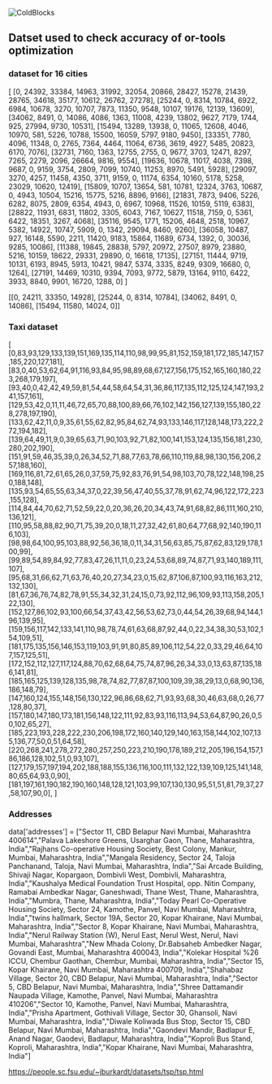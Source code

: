 ![ColdBlocks](https://user-images.githubusercontent.com/41678651/71070470-d75e8000-21a0-11ea-9a20-0853cdaa476b.jpg)

## Datset used to check accuracy of or-tools optimization
### dataset for 16 cities 
[
        [0, 24392, 33384, 14963, 31992, 32054, 20866, 28427, 15278, 21439, 28765, 34618, 35177, 10612, 26762, 27278],
        [25244, 0, 8314, 10784, 6922, 6984, 10678, 3270, 10707, 7873, 11350, 9548, 10107, 19176, 12139, 13609],
        [34062, 8491, 0, 14086, 4086, 1363, 11008, 4239, 13802, 9627, 7179, 1744, 925, 27994, 9730, 10531],
        [15494, 13289, 13938, 0, 11065, 12608, 4046, 10970, 581, 5226, 10788, 15500, 16059, 5797, 9180, 9450],
        [33351, 7780, 4096, 11348, 0, 2765, 7364, 4464, 11064, 6736, 3619, 4927, 5485, 20823, 6170, 7076],
        [32731, 7160, 1363, 12755, 2755, 0, 9677, 3703, 12471, 8297, 7265, 2279, 2096, 26664, 9816, 9554],
        [19636, 10678, 11017, 4038, 7398, 9687, 0, 9159, 3754, 2809, 7099, 10740, 11253, 8970, 5491, 5928],
        [29097, 3270, 4257, 11458, 4350, 3711, 9159, 0, 11174, 6354, 10160, 5178, 5258, 23029, 10620, 12419],
        [15809, 10707, 13654, 581, 10781, 12324, 3763, 10687, 0, 4943, 10504, 15216, 15775, 5216, 8896, 9166],
        [21831, 7873, 9406, 5226, 6282, 8075, 2809, 6354, 4943, 0, 6967, 10968, 11526, 10159, 5119, 6383],
        [28822, 11931, 6831, 11802, 3305, 6043, 7167, 10627, 11518, 7159, 0, 5361, 6422, 18351, 3267, 4068],
        [35116, 9545, 1771, 15206, 4648, 2518, 10967, 5382, 14922, 10747, 5909, 0, 1342, 29094, 8460, 9260],
        [36058, 10487, 927, 16148, 5590, 2211, 11420, 9183, 15864, 11689, 6734, 1392, 0, 30036, 9285, 10086],
        [11388, 19845, 28838, 5797, 20972, 27507, 8979, 23880, 5216, 10159, 18622, 29331, 29890, 0, 16618, 17135],
        [27151, 11444, 9719, 10131, 6193, 8945, 5913, 10421, 9847, 5374, 3335, 8249, 9309, 16680, 0, 1264],
        [27191, 14469, 10310, 9394, 7093, 9772, 5879, 13164, 9110, 6422, 3933, 8840, 9901, 16720, 1288, 0]
    ]

[[0, 24211, 33350, 14928], [25244, 0, 8314, 10784], [34062, 8491, 0, 14086], [15494, 11580, 14024, 0]]


### Taxi dataset
[
[0,83,93,129,133,139,151,169,135,114,110,98,99,95,81,152,159,181,172,185,147,157,185,220,127,181],
[83,0,40,53,62,64,91,116,93,84,95,98,89,68,67,127,156,175,152,165,160,180,223,268,179,197],
[93,40,0,42,42,49,59,81,54,44,58,64,54,31,36,86,117,135,112,125,124,147,193,241,157,161],
[129,53,42,0,11,11,46,72,65,70,88,100,89,66,76,102,142,156,127,139,155,180,228,278,197,190],
[133,62,42,11,0,9,35,61,55,62,82,95,84,62,74,93,133,146,117,128,148,173,222,272,194,182],
[139,64,49,11,9,0,39,65,63,71,90,103,92,71,82,100,141,153,124,135,156,181,230,280,202,190],
[151,91,59,46,35,39,0,26,34,52,71,88,77,63,78,66,110,119,88,98,130,156,206,257,188,160],
[169,116,81,72,61,65,26,0,37,59,75,92,83,76,91,54,98,103,70,78,122,148,198,250,188,148],
[135,93,54,65,55,63,34,37,0,22,39,56,47,40,55,37,78,91,62,74,96,122,172,223,155,128],
[114,84,44,70,62,71,52,59,22,0,20,36,26,20,34,43,74,91,68,82,86,111,160,210,136,121],
[110,95,58,88,82,90,71,75,39,20,0,18,11,27,32,42,61,80,64,77,68,92,140,190,116,103],
[98,98,64,100,95,103,88,92,56,36,18,0,11,34,31,56,63,85,75,87,62,83,129,178,100,99],
[99,89,54,89,84,92,77,83,47,26,11,11,0,23,24,53,68,89,74,87,71,93,140,189,111,107],
[95,68,31,66,62,71,63,76,40,20,27,34,23,0,15,62,87,106,87,100,93,116,163,212,132,130],
[81,67,36,76,74,82,78,91,55,34,32,31,24,15,0,73,92,112,96,109,93,113,158,205,122,130],
[152,127,86,102,93,100,66,54,37,43,42,56,53,62,73,0,44,54,26,39,68,94,144,196,139,95],
[159,156,117,142,133,141,110,98,78,74,61,63,68,87,92,44,0,22,34,38,30,53,102,154,109,51],
[181,175,135,156,146,153,119,103,91,91,80,85,89,106,112,54,22,0,33,29,46,64,107,157,125,51],
[172,152,112,127,117,124,88,70,62,68,64,75,74,87,96,26,34,33,0,13,63,87,135,186,141,81],
[185,165,125,139,128,135,98,78,74,82,77,87,87,100,109,39,38,29,13,0,68,90,136,186,148,79],
[147,160,124,155,148,156,130,122,96,86,68,62,71,93,93,68,30,46,63,68,0,26,77,128,80,37],
[157,180,147,180,173,181,156,148,122,111,92,83,93,116,113,94,53,64,87,90,26,0,50,102,65,27],
[185,223,193,228,222,230,206,198,172,160,140,129,140,163,158,144,102,107,135,136,77,50,0,51,64,58],
[220,268,241,278,272,280,257,250,223,210,190,178,189,212,205,196,154,157,186,186,128,102,51,0,93,107],
[127,179,157,197,194,202,188,188,155,136,116,100,111,132,122,139,109,125,141,148,80,65,64,93,0,90],
[181,197,161,190,182,190,160,148,128,121,103,99,107,130,130,95,51,51,81,79,37,27,58,107,90,0],
]

### Addresses

data['addresses'] = ["Sector 11, CBD Belapur Navi Mumbai, Maharashtra 400614","Palava Lakeshore Greens, Usarghar Gaon, Thane, Maharashtra, India","Rajhans Co-operative Housing Society, Best Colony, Mankur, Mumbai, Maharashtra, India","Mangala Residency, Sector 24, Taloja Panchanand, Taloja, Navi Mumbai, Maharashtra, India","Sai Arcade Building, Shivaji Nagar, Kopargaon, Dombivli West, Dombivli, Maharashtra, India","Kaushalya Medical Foundation Trust Hospital, opp. Nitin Company, Ramabai Ambedkar Nagar, Ganeshwadi, Thane West, Thane, Maharashtra, India","Mumbra, Thane, Maharashtra, India","Today Pearl Co-Operative Housing Society, Sector 24, Kamothe, Panvel, Navi Mumbai, Maharashtra, India","twins hallmark, Sector 19A, Sector 20, Kopar Khairane, Navi Mumbai, Maharashtra, India","Sector 8, Kopar Khairane, Navi Mumbai, Maharashtra, India","Nerul Railway Station (W), Nerul East, Nerul West, Nerul, Navi Mumbai, Maharashtra","New Mhada Colony, Dr.Babsaheb Ambedker Nagar, Govandi East, Mumbai, Maharashtra 400043, India","Kolekar Hospital %26 ICCU, Chembur Gaothan, Chembur, Mumbai, Maharashtra, India","Sector 15, Kopar Khairane, Navi Mumbai, Maharashtra 400709, India","Shahabaz Village, Sector 20, CBD Belapur, Navi Mumbai, Maharashtra, India","Sector 5, CBD Belapur, Navi Mumbai, Maharashtra, India","Shree Dattamandir Naupada Village, Kamothe, Panvel, Navi Mumbai, Maharashtra 410206","Sector 10, Kamothe, Panvel, Navi Mumbai, Maharashtra, India","Prisha Apartment, Gothivali Village, Sector 30, Ghansoli, Navi Mumbai, Maharashtra, India","Diwale Koliwada Bus Stop, Sector 15, CBD Belapur, Navi Mumbai, Maharashtra, India","Gaondevi Mandir, Badlapur E, Anand Nagar, Gaodevi, Badlapur, Maharashtra, India","Koproli Bus Stand, Koproli, Maharashtra, India","Kopar Khairane, Navi Mumbai, Maharashtra, India"]                                 

https://people.sc.fsu.edu/~jburkardt/datasets/tsp/tsp.html

